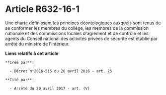 # Article R632-16-1

Une  charte définissant les principes déontologiques auxquels sont tenus de  se conformer les membres du collège, les membres
de la commission  nationale et des commissions locales d'agrément et de contrôle et les  agents du Conseil national des
activités privées de sécurité est établie  par arrêté du ministre de l'intérieur.

**Liens relatifs à cet article**

	**Créé par**:

	  - Décret n°2016-515 du 26 avril 2016 - art. 25

	**Cité par**:

	  - Arrêté du 20 avril 2017 - art. (V)
